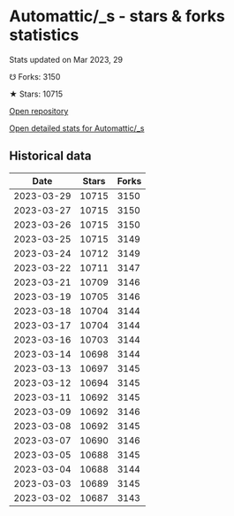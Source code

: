 # Automattic/_s - stars & forks statistics

Stats updated on Mar 2023, 29

☋ Forks: 3150

★ Stars: 10715

[Open repository](https://github.com/Automattic/_s)

[Open detailed stats for Automattic/_s](https://reviewgithub.com/rep/Automattic/_s)

## Historical data
| Date | Stars | Forks |
|------|-------|-------|
| 2023-03-29 | 10715 | 3150 | 
| 2023-03-27 | 10715 | 3150 | 
| 2023-03-26 | 10715 | 3150 | 
| 2023-03-25 | 10715 | 3149 | 
| 2023-03-24 | 10712 | 3149 | 
| 2023-03-22 | 10711 | 3147 | 
| 2023-03-21 | 10709 | 3146 | 
| 2023-03-19 | 10705 | 3146 | 
| 2023-03-18 | 10704 | 3144 | 
| 2023-03-17 | 10704 | 3144 | 
| 2023-03-16 | 10703 | 3144 | 
| 2023-03-14 | 10698 | 3144 | 
| 2023-03-13 | 10697 | 3145 | 
| 2023-03-12 | 10694 | 3145 | 
| 2023-03-11 | 10692 | 3145 | 
| 2023-03-09 | 10692 | 3146 | 
| 2023-03-08 | 10692 | 3145 | 
| 2023-03-07 | 10690 | 3146 | 
| 2023-03-05 | 10688 | 3145 | 
| 2023-03-04 | 10688 | 3144 | 
| 2023-03-03 | 10689 | 3145 | 
| 2023-03-02 | 10687 | 3143 | 

